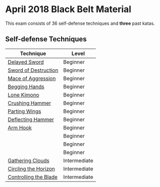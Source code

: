 # April 2018 Black Belt Material

This exam consists of 36 self-defense techniques and **three** past katas.

## Self-defense Techniques

| Technique                                                               | Level        | 
|-------------------------------------------------------------------------|--------------|
| [Delayed Sword](../defense-techniques/delayed-sword.md)                 | Beginner     |
| [Sword of Destruction](../defense-techniques/sword-of-destruction.md)   | Beginner     |
| [Mace of Aggression](../defense-techniques/mace-of-aggression.md)       | Beginner     |
| [Begging Hands](../defense-techniques/begging-hands.md)                 | Beginner     |
| [Lone Kimono](../defense-techniques/lone-kimono.md)                     | Beginner     |
| [Crushing Hammer](../defense-techniques/crushing-hammer.md)             | Beginner     |
| [Parting Wings](../defense-techniques/parting-wings.md)                 | Beginner     |
| [Deflecting Hammer](../defense-techniques/deflecting-hammer.md)         | Beginner     |
| [Arm Hook](../defense-techniques/arm-hook.md)                           | Beginner     |
| [](../defense-techniques/beginner-4.1.md)                               | Beginner     |
| [](../defense-techniques/beginner-4.2.md)                               | Beginner     |
| []()                                                                    | Beginner     |
| [Gathering Clouds](../defense-techniques/gathering-clouds.md)           | Intermediate |
| [Circling the Horizon](../defense-techniques/circling-the-horizon.md)   | Intermediate |
| [Controlling the Blade](../defense-techniques/controlling-the-blade.md) | Intermediate |



